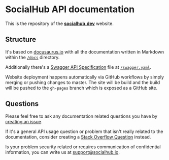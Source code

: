 # SocialHub API documentation

This is the repository of the [**socialhub.dev**](https://socialhub.dev/) website.

## Structure

It's based on [docusaurus.io](https://docusaurus.io/) with all the documentation written in Markdown within the [`/docs`](/docs) directory.

Additionally there's a [Swagger API Specification](https://swagger.io/) file at [`/swagger.yaml`](/swagger.yaml).

Website deployment happens automatically via GitHub workflows by simply merging or pushing changes to master. The site will be build and the build will be pushed to the `gh-pages` branch which is exposed as a GitHub site.

## Questions

Please feel free to ask any documentation related questions you have by [creating an issue](https://github.com/socialhubio/socialhub-dev/issues/new).

If it's a general API usage question or problem that isn't really related to the documentation, consider creating a [Stack Overflow Question](https://stackoverflow.com/questions/tagged/socialhub) instead.

Is your problem security related or requires communication of confidential information, you can write us at support@socialhub.io.